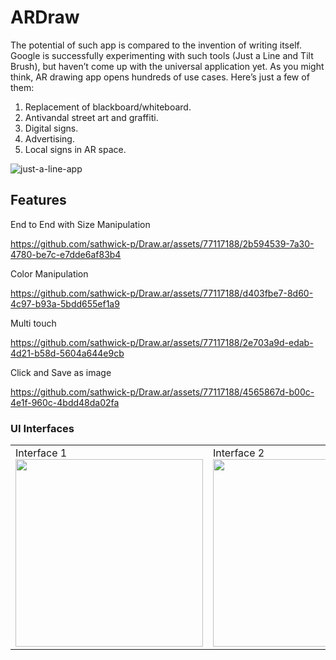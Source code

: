 # ARDraw

The potential of such app is compared to the invention of writing itself. Google is successfully experimenting with such tools (Just a Line and Tilt Brush), but haven’t come up with the universal application yet.
As you might think, AR drawing app opens hundreds of use cases. Here’s just a few of them:

1. Replacement of blackboard/whiteboard.
2. Antivandal street art and graffiti.
3. Digital signs.
4. Advertising.
5. Local signs in AR space.
   
![just-a-line-app](https://github.com/sathwick-p/Draw.ar/assets/77117188/25ff1268-dcf2-464d-97cf-48a4db6c44f1)

## Features

End to End with Size Manipulation

https://github.com/sathwick-p/Draw.ar/assets/77117188/2b594539-7a30-4780-be7c-e7dde6af83b4

Color Manipulation

https://github.com/sathwick-p/Draw.ar/assets/77117188/d403fbe7-8d60-4c97-b93a-5bdd655ef1a9

Multi touch

https://github.com/sathwick-p/Draw.ar/assets/77117188/2e703a9d-edab-4d21-b58d-5604a644e9cb

Click and Save as image

https://github.com/sathwick-p/Draw.ar/assets/77117188/4565867d-b00c-4e1f-960c-4bdd48da02fa 

### UI Interfaces 

|||
|---|---|
|Interface 1  </br><img src="https://github.com/sathwick-p/Draw.ar/assets/77117188/7d55e63f-199e-437b-baff-e733ba40386e" width="300">|Interface 2 </br><img src="https://github.com/sathwick-p/Draw.ar/assets/77117188/73cf442a-b162-4385-84ee-48393c9ed7da" width="300">|




